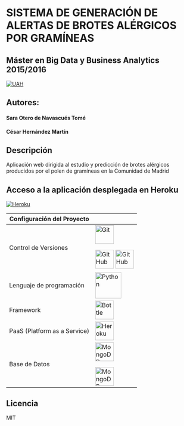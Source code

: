 # SISTEMA DE GENERACIÓN DE ALERTAS DE BROTES ALÉRGICOS POR GRAMÍNEAS
## Máster en Big Data y Business Analytics 2015/2016
[![UAH](http://www.uah.es/export/sites/uah/.galleries/imagenes-estructura/logo1.png_105938625.png)](http://www.uah.es/es/)

## Autores:
#### Sara Otero de Navascués Tomé
#### César Hernández Martín

## Descripción
Aplicación web dirigida al estudio y predicción de brotes alérgicos producidos por el polen de gramíneas en la Comunidad de Madrid


## Acceso a la aplicación desplegada en Heroku

 [![Heroku](https://www.herokucdn.com/deploy/button.png)](http://gramineas-madrid.herokuapp.com/)
 

| Configuración del Proyecto| |
|------------------------------|---|
| Control de Versiones |<a href="https://git-scm.com/"><img src="https://git-scm.com/images/logos/downloads/Git-Logo-2Color.png" alt="Git" height="50"></a> <p></p><a href="https://github.com"> <img src="https://assets-cdn.github.com/images/modules/logos_page/GitHub-Mark.png" alt="GitHub" height="50"></a> <a href="https://github.com"><img src="https://assets-cdn.github.com/images/modules/logos_page/GitHub-Logo.png" alt="GitHub" height="50"></a> |
| Lenguaje de programación | <a href="https://www.python.org/"><img src="https://www.python.org/static/community_logos/python-logo-master-v3-TM-flattened.png" height="70" alt="Python"></a> |
| Framework | <a href="http://bottlepy.org/"> <img src="http://bottlepy.org/docs/dev/_static/logo_nav.png" alt="Bottle" height="50"> </a>|
| PaaS (Platform as a Service) | <a href="https://www.heroku.com"><img src="https://upload.wikimedia.org/wikipedia/en/a/a9/Heroku_logo.png" alt="Heroku" height="50"></a> |
| Base de Datos |  <a href="https://www.mongodb.com/"> <img src="https://webassets.mongodb.com/_com_assets/cms/mongodb-logo-rgb-j6w271g1xn.jpg" alt="MongoDB" height="50"></a><p></p><a href="https://mlab.com"><img src="https://mlab.com/company/brand/resources/mLab-logo-onlight.png" alt="MongoDB" height="50"></a> |










Licencia
----

MIT
